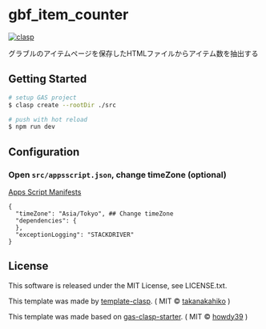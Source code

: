 # gbf_item_counter

[![clasp](https://img.shields.io/badge/built%20with-clasp-4285f4.svg)](https://github.com/google/clasp)


グラブルのアイテムページを保存したHTMLファイルからアイテム数を抽出する

## Getting Started

``` bash
# setup GAS project
$ clasp create --rootDir ./src

# push with hot reload
$ npm run dev
```

## Configuration

### Open `src/appsscript.json`, change timeZone (optional)
[Apps Script Manifests](https://developers.google.com/apps-script/concepts/manifests)
```
{
  "timeZone": "Asia/Tokyo", ## Change timeZone
  "dependencies": {
  },
  "exceptionLogging": "STACKDRIVER"
}
```

## License
This software is released under the MIT License, see LICENSE.txt.

This template was made by [template-clasp](github.com/takanakahiko/template-clasp).
( MIT &copy; [takanakahiko](github.com/takanakahiko) )

This template was made based on [gas-clasp-starter](github.com/howdy39/gas-clasp-starter).
( MIT &copy; [howdy39](github.com/howdy39) )